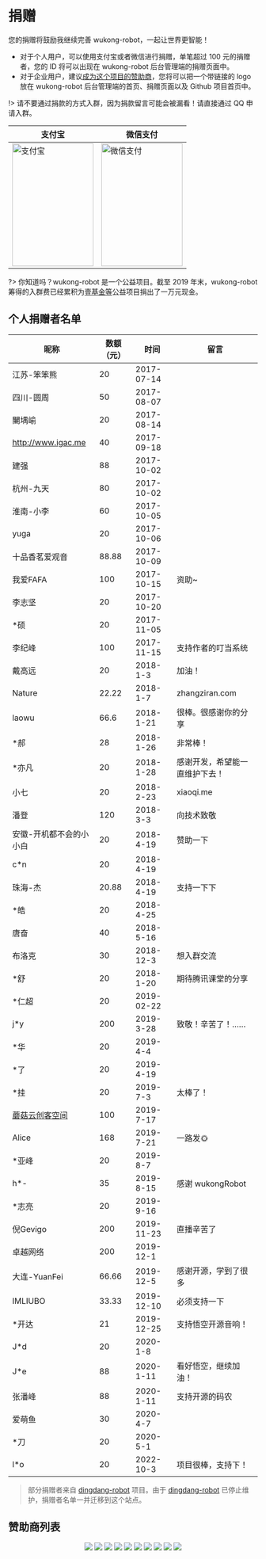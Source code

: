 # 捐赠

您的捐赠将鼓励我继续完善 wukong-robot，一起让世界更智能！

* 对于个人用户，可以使用支付宝或者微信进行捐赠，单笔超过 100 元的捐赠者，您的 ID 将可以出现在 wukong-robot 后台管理端的捐赠页面中。
* 对于企业用户，建议[成为这个项目的赞助商](https://opencollective.com/wukong-robot/contribute/tier/8131-sponsor)，您将可以把一个带链接的 logo 放在 wukong-robot 后台管理端的首页、捐赠页面以及 Github 项目首页中。

!> 请不要通过捐款的方式入群，因为捐款留言可能会被漏看！请直接通过 QQ 申请入群。

| 支付宝 | 微信支付 |
| ------ | --------- |
| <img src="https://hahack-1253537070.file.myqcloud.com/images/wukong-docs/alipay.png" height="248px" width="164px" title="支付宝" style="display:inherit;"/> | <img src="https://hahack-1253537070.file.myqcloud.com/images/wukong-docs/wechatpay.jpeg" height="248px" width="164px" title="微信支付" style="display:inherit;"/>  |

?> 你知道吗？wukong-robot 是一个公益项目。截至 2019 年末，wukong-robot 筹得的入群费已经累积为[壹基金等](https://hahack-1253537070.cos.ap-chengdu.myqcloud.com/images/donate.png)公益项目捐出了一万元现金。

## 个人捐赠者名单 ##

| 昵称                    | 数额（元） |       时间 | 留言                           |
|-------------------------|-----------|------------|--------------------------------    |
| 江苏-笨笨熊             |         20 | 2017-07-14 |                                |
| 四川-圆周               |         50 | 2017-08-07 |                                |
| 闄堣崳                  |         20 | 2017-08-14 |                                |
| http://www.igac.me      |         40 | 2017-09-18 |                                |
| 建强                    |         88 | 2017-10-02 |                                |
| 杭州-九天               |         80 | 2017-10-02 |                                |
| 淮南-小李               |         60 | 2017-10-05 |                                |
| yuga                    |         20 | 2017-10-06 |                                |
| 十品香茗爱观音          |      88.88 | 2017-10-09 |                                |
| 我爱FAFA                |        100 | 2017-10-15 | 资助~                          |
| 李志坚                  |         20 | 2017-10-20 |                                |
| *硕                     |         20 | 2017-11-05 |                                |
| 李纪峰                  |        100 | 2017-11-15 | 支持作者的叮当系统             |
| 戴高远                  |         20 |   2018-1-3 | 加油！                         |
| Nature                  |      22.22 |   2018-1-7 | zhangziran.com                 |
| laowu                   |       66.6 |  2018-1-21 | 很棒。很感谢你的分享　      |
| *郝                     |         28 |  2018-1-26 | 非常棒！                       |
| *亦凡                   |         20 |  2018-1-28 | 感谢开发，希望能一直维护下去！ |
| 小七                    |         20 |  2018-2-23 | xiaoqi.me                      |
| 潘登                    |        120 |   2018-3-3 | 向技术致敬                     |
| 安徽-开机都不会的小小白 |         20 |  2018-4-19 | 赞助一下                       |
| c*n                     |         20 |  2018-4-19 |                                |
| 珠海-杰                 |      20.88 |  2018-4-19 | 支持一下下                     |
| *皓                     |         20 |  2018-4-25 |                                |
| 唐奋                    |         40 |  2018-5-16 |                                |
| 布洛克                  |         30 |  2018-12-3 | 想入群交流                     |
| *舒                   |         20 |  2018-1-20 | 期待腾讯课堂的分享            |
| *仁超                  |        20 |   2019-02-22 |                         |
| j*y                    |        200 | 2019-3-28 | 致敬！辛苦了！……   |
| *华                    |       20 |  2019-4-4 |                      |
| *了                     |       20  | 2019-4-19 |                     |
| *挂                     |       20  | 2019-7-3 |  太棒了！               |
| [蘑菇云创客空间](http://www.mushroomcloud.cc/)            |       100  |  2019-7-17 |                     |
| Alice            |       168  |  2019-7-21 |  一路发🌞                   |
| *亚峰            |   20 |  2019-8-7  |       |
| h*-              |   35 |  2019-8-15 | 感谢 wukongRobot  |
| *志亮          | 20 | 2019-9-16 |     |
| 倪Gevigo  |  200 | 2019-11-23 |  直播辛苦了  |
| 卓越网络 | 200 | 2019-12-1 |  |
| 大连-YuanFei | 66.66 | 2019-12-5 | 感谢开源，学到了很多 |
| IMLIUBO | 33.33 | 2019-12-10 | 必须支持一下 |
| *开达 | 21 | 2019-12-25 | 支持悟空开源音响！ |
| J*d  | 20 | 2020-1-8 |   |
| J*e  | 88  | 2020-1-11 | 看好悟空，继续加油！ |
| 张潘峰  | 88  | 2020-1-11 | 支持开源的码农 |
| 爱萌鱼 | 30 | 2020-4-7 |   |
| *刀   | 20  | 2020-5-1 |    |
| l*o   | 20  | 2022-10-3 |  项目很棒，支持下！  |

> 部分捐赠者来自 [dingdang-robot](https://github.com/dingdang-robot/dingdang-robot) 项目。由于 [dingdang-robot](https://github.com/dingdang-robot/dingdang-robot) 已停止维护，捐赠者名单一并迁移到这个站点。

## 赞助商列表 ##

<p align="center">
  <a href="https://opencollective.com/wukong-robot/sponsor/0/website" target="_blank"><img src="https://opencollective.com/wukong-robot/sponsor/0/avatar.svg"></a>
<a href="https://opencollective.com/wukong-robot/sponsor/1/website" target="_blank"><img src="https://opencollective.com/wukong-robot/sponsor/1/avatar.svg"></a>
<a href="https://opencollective.com/wukong-robot/sponsor/2/website" target="_blank"><img src="https://opencollective.com/wukong-robot/sponsor/2/avatar.svg"></a>
<a href="https://opencollective.com/wukong-robot/sponsor/3/website" target="_blank"><img src="https://opencollective.com/wukong-robot/sponsor/3/avatar.svg"></a>
<a href="https://opencollective.com/wukong-robot/sponsor/4/website" target="_blank"><img src="https://opencollective.com/wukong-robot/sponsor/4/avatar.svg"></a>
<a href="https://opencollective.com/wukong-robot/sponsor/5/website" target="_blank"><img src="https://opencollective.com/wukong-robot/sponsor/5/avatar.svg"></a>
<a href="https://opencollective.com/wukong-robot/sponsor/6/website" target="_blank"><img src="https://opencollective.com/wukong-robot/sponsor/6/avatar.svg"></a>
<a href="https://opencollective.com/wukong-robot/sponsor/7/website" target="_blank"><img src="https://opencollective.com/wukong-robot/sponsor/7/avatar.svg"></a>
<a href="https://opencollective.com/wukong-robot/sponsor/8/website" target="_blank"><img src="https://opencollective.com/wukong-robot/sponsor/8/avatar.svg"></a>
<a href="https://opencollective.com/wukong-robot/sponsor/9/website" target="_blank"><img src="https://opencollective.com/wukong-robot/sponsor/9/avatar.svg"></a>
</p>
</p>


